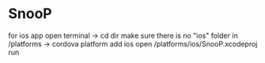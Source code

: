 # SnooP

for ios app
open terminal
-> cd dir
make sure there is no "ios" folder in /platforms
-> cordova platform add ios
open /platforms/ios/SnooP.xcodeproj
run